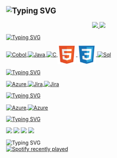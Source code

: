 ## ![Typing SVG](https://readme-typing-svg.demolab.com/?color=D93A7C&background=1413218A&vCenter=true&repeat=true&width=435&lines=Hello+World!+✌🏻)

<div align="center">
  <a href="https://github.com/thaisand">
  <img height="180em" src="https://github-readme-stats.vercel.app/api?username=thaisand&show_icons=true&theme=radical&include_all_commits=true&count_private=true&hide_rank=false"/>
  <img height="180em" src="https://github-readme-stats.vercel.app/api/top-langs/?username=thaisand&layout=compact&langs_count=10&theme=radical"/>
</div>
 

![Typing SVG](https://readme-typing-svg.demolab.com/?color=D93A7C&background=1413218A&vCenter=true&repeat=true&width=435&lines=Linguagens+de+Programação+prediletas)
  <div style="display: inline_block" >
    <a href="https://www.ibm.com/support/pages/enterprise-cobol-zos-documentation-library"><img align="center" alt="Cobol" height="50" src="https://cdn.icon-icons.com/icons2/2107/PNG/512/file_type_cobol_icon_130684.png">
    <a href="https://docs.oracle.com/en/java/"><img align="center" alt="Java" height="50" src="https://cdn.icon-icons.com/icons2/2699/PNG/512/java_src_logo_icon_170556.png">
    <a href="https://devdocs.io/c/"><img align="center" alt="C" height="50" src="https://cdn.icon-icons.com/icons2/2415/PNG/512/c_plain_logo_icon_146610.png">
    <a href="https://html.com/document/"><img align="center" alt="HTML" height="50"  src="https://raw.githubusercontent.com/devicons/devicon/master/icons/html5/html5-original.svg">
    <a href="https://devdocs.io/css/"><img align="center" alt="CSS" height="50"  src="https://raw.githubusercontent.com/devicons/devicon/master/icons/css3/css3-original.svg">
    <a href="https://dev.mysql.com/doc/"><img align="center" alt="Sql" height="50"  src="https://cdn.icon-icons.com/icons2/2107/PNG/512/file_type_sql_icon_130152.png">
  </div>
  
    
![Typing SVG](https://readme-typing-svg.demolab.com/?color=D93A7C&background=1413218A&vCenter=true&repeat=true&width=435&lines=Tecnologias+e+Frameworks)
  <div>
      <a href="https://azure.microsoft.com/pt-br/products/devops/"><img align="center" alt="Azure" height="50"  src="https://cdn.icon-icons.com/icons2/2699/PNG/512/microsoft_azure_logo_icon_170956.png">
      <a href="https://www.atlassian.com/software/jira"><img align="center" alt="Jira" height="50"  src="https://cdn.icon-icons.com/icons2/2699/PNG/512/atlassian_jira_logo_icon_170511.png">
      <a href="https://powerbi.microsoft.com/pt-br/"><img align="center" alt="Jira" height="50"  src="https://cdn.icon-icons.com/icons2/2699/PNG/512/microsoft_powerbi_logo_icon_170953.png">  
  </div>
    
[![Typing SVG](https://readme-typing-svg.demolab.com/?color=D93A7C&background=1413218A&vCenter=true&repeat=true&width=435&lines=Metodologias+Ágeis)](https://git.io/typing-svg)  
  <div>
      <a href="https://www.scrum.org/"><img align="center" alt="Azure" height="50"  src="https://cdn-icons-png.flaticon.com/512/4821/4821780.png">
      <a href="https://www.atlassian.com/br/agile/kanban"><img align="center" alt="Azure" height="50"  src="https://cdn-icons-png.flaticon.com/512/5360/5360804.png">
  </div>    
  
  
![Typing SVG](https://readme-typing-svg.demolab.com/?color=D93A7C&background=1413218A&vCenter=true&repeat=true&width=435&lines=Redes+Sociais)
  <div> 
  <a href="https://www.linkedin.com/in/thais-andreatta/"><img height="50" src="https://cdn.icon-icons.com/icons2/2037/PNG/512/in_linked_linkedin_media_social_icon_124259.png" height="50"></a>
  <a href="mailto:thaisandreatta@gmail.com"><img height="50"src="https://cdn.icon-icons.com/icons2/1826/PNG/512/4202011emailgmaillogomailsocialsocialmedia-115677_115624.png"></a>
  <a href="https://www.youtube.com/@thaisand/videos"><img height="50" src="https://cdn.icon-icons.com/icons2/122/PNG/512/youtube_socialnetwork_19998.png" ></a>
  <a href="https://instagram.com/thsndrtt"><img height="50" src="https://cdn-icons-png.flaticon.com/512/2111/2111463.png" ></a>  
  </div>

![Typing SVG](https://readme-typing-svg.demolab.com/?color=D93A7C&background=1413218A&vCenter=true&repeat=true&width=435&lines=Outros)  
   [![Spotify recently played](https://spotify-recently-played-readme.vercel.app/api?user=j0hyp6je9xws2r2t30vg7t5ge)](https://open.spotify.com/user/j0hyp6je9xws2r2t30vg7t5ge)
        
<!--START_SECTION:waka-->
<!--END_SECTION:waka-->
        
        
        
